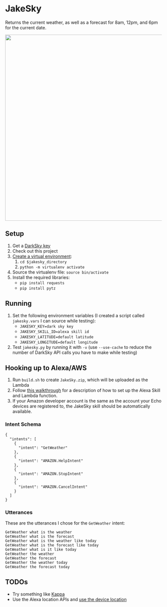 # JakeSky

Returns the current weather, as well as a forecast for 8am, 12pm, and 6pm for the current date.

[<img src="https://darksky.net/dev/img/attribution/poweredby-oneline.png" width="600"/>](https://darksky.net/poweredby/)

## Setup

1. Get a [DarkSky key](https://darksky.net/dev/)
1. Check out this project
1. [Create a virtual environment](http://python-guide-pt-br.readthedocs.io/en/latest/starting/install/osx/):
    1. `cd $jakesky_directory`
    1. `python -m virtualenv activate`
1. Source the virtualenv file: `source bin/activate`
1. Install the required libraries:
    * `pip install requests`
    * `pip install pytz`

## Running
1. Set the following environment variables (I created a script called `jakesky.vars` I can source while testing):
    - `JAKESKY_KEY=dark sky key`
    - `JAKESKY_SKILL_ID=alexa skill id`
    - `JAKESKY_LATITUDE=default latitude`
    - `JAKESKY_LONGITUDE=default longitude`
1. Test `jakesky.py` by running it with `-v` (use `--use-cache` to reduce the number of DarkSky API calls you have to make while testing)

## Hooking up to Alexa/AWS

1. Run `build.sh` to create `JakeSky.zip`, which will be uploaded as the Lambda
1. Follow [this walkthrough](http://moduscreate.com/build-an-alexa-skill-with-python-and-aws-lambda/) for a description of how to set up the Alexa Skill and Lambda function.
1. If your Amazon developer account is the same as the account your Echo devices are registered to, the JakeSky skill should be automatically available.

### Intent Schema

```
{
  "intents": [
    {
      "intent": "GetWeather"
    },
    {
      "intent": "AMAZON.HelpIntent"
    },
    {
      "intent": "AMAZON.StopIntent"
    },
    {
      "intent": "AMAZON.CancelIntent"
    }
  ]
}
```

### Utterances

These are the utterances I chose for the `GetWeather` intent:

```
GetWeather what is the weather
GetWeather what is the forecast
GetWeather what is the weather like today
GetWeather what is the forecast like today
GetWeather what is it like today
GetWeather the weather
GetWeather the forecast
GetWeather the weather today
GetWeather the forecast today
```

## TODOs

- Try something like [Kappa](https://github.com/garnaat/kappa)
- Use the Alexa location APIs and [use the device location](https://geocod.io)
